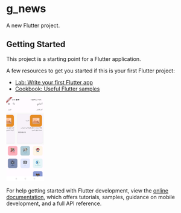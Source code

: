 # g_news

A new Flutter project.

## Getting Started

This project is a starting point for a Flutter application.

A few resources to get you started if this is your first Flutter project:

- [Lab: Write your first Flutter app](https://docs.flutter.dev/get-started/codelab)
- [Cookbook: Useful Flutter samples](https://docs.flutter.dev/cookbook)
<img src="screenshots/Screenshot_2023-06-11-22-36-59-07_422d98d6f3a03f6d19971fba0230a338.jpg" width="100">

For help getting started with Flutter development, view the
[online documentation](https://docs.flutter.dev/), which offers tutorials,
samples, guidance on mobile development, and a full API reference.
